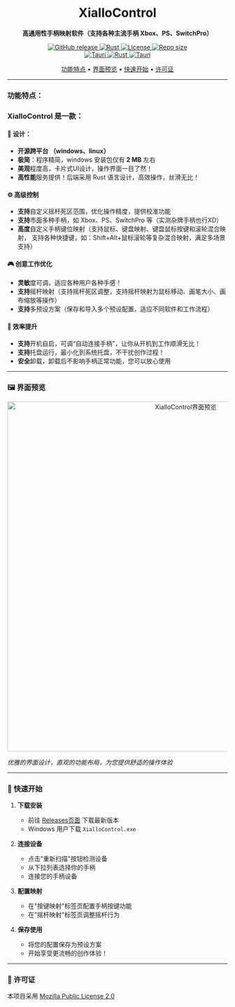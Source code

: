 <h1 align="center">XialloControl</h1>

<p align="center">
  <strong>高通用性手柄映射软件（支持各种主流手柄 Xbox、PS、SwitchPro）</strong>
</p>

<p align="center">
  <a href="https://github.com/hotakus/XialloControl/releases/latest">
    <img src="https://img.shields.io/github/v/release/hotakus/XialloControl?style=flat-square&logo=github" alt="GitHub release">
  </a>
<a href="https://www.rust-lang.org">
    <img src="https://img.shields.io/github/actions/workflow/status/hotakus/XialloControl/app.yml?style=flat-square" alt="Rust">
  </a>
  <a href="LICENSE.txt">
    <img src="https://img.shields.io/badge/License-GPL%203.0-orange?style=flat-square" alt="License">
  </a>
  <a href="https://github.com/hotakus/XialloControl">
    <img src="https://img.shields.io/github/repo-size/hotakus/XialloControl?style=flat-square" alt="Repo size">
  </a>
  <br>
  <a href="https://tauri.app">
    <img src="https://img.shields.io/badge/Tauri-2.7.0-FFC131?style=flat-square&logo=tauri" alt="Tauri">
  </a>
  <a href="https://www.rust-lang.org">
    <img src="https://img.shields.io/badge/Rust-2024-orange?style=flat-square&logo=rust" alt="Rust">
  </a>
  <a href="https://tauri.app">
    <img src="https://img.shields.io/badge/PackageManager-PNPM-blue?style=flat-square&logo=pnpm" alt="Tauri">
  </a>
</p>

<p align="center">
  <a href="#功能特点">功能特点</a> •
  <a href="#界面预览">界面预览</a> •
  <a href="#快速开始">快速开始</a> •
  <a href="#许可证">许可证</a>
</p>

---

### 功能特点：

### **XialloControl** 是一款：

#### 🎨 设计：
- **开源跨平台 （windows、linux）**
- **极简**：程序精简，windows 安装包仅有 **2 MB** 左右
- **美观**程度高，卡片式UI设计，操作界面一目了然！
- **高性能**服务提供！后端采用 Rust 语言设计，高效操作，丝滑无比！

#### ⚙️ 高级控制
- **支持**自定义摇杆死区范围，优化操作精度，提供校准功能
- **支持**市面多种手柄，如 Xbox、PS、SwitchPro 等（实测杂牌手柄也行XD）
- **高度**自定义手柄键位映射（支持鼠标、键盘映射、键盘鼠标按键和滚轮混合映射，
  支持各种快捷键，如：Shift+Alt+鼠标滚轮等复杂混合映射，满足多场景支持）

#### 🎮 创意工作优化
- **灵敏**度可调，适应各种用户各种手感！
- **支持**摇杆映射（支持摇杆死区调整，支持摇杆映射为鼠标移动、画笔大小、画布缩放等操作）
- **支持**多预设方案（保存和导入多个预设配置，适应不同软件和工作流程）

#### 🚀 效率提升
- **支持**开机自启，可调“自动连接手柄”，让你从开机到工作顺滑无比！
- **支持**托盘运行，最小化到系统托盘，不干扰创作过程！
- **安全**卸载，卸载后不影响手柄正常功能，您可以放心使用

---

### 🖼️ 界面预览

<p align="center">
  <img src="https://via.placeholder.com/800x500/2f3542/ffffff?text=XialloControl+UI+Preview" alt="XialloControl界面预览" width="800">
</p>

*优雅的界面设计，直观的功能布局，为您提供舒适的操作体验*

---

### 🚀 快速开始

1. **下载安装**
    - 前往 [Releases页面](https://github.com/hotakus/XialloControl/releases) 下载最新版本
    - Windows 用户下载 `XialloControl.exe`

2. **连接设备**
    - 点击"重新扫描"按钮检测设备
    - 从下拉列表选择你的手柄
    - 连接您的手柄设备

3. **配置映射**
    - 在"按键映射"标签页配置手柄按键功能
    - 在"摇杆映射"标签页调整摇杆行为

4. **保存使用**
    - 将您的配置保存为预设方案
    - 开始享受更流畅的创作体验！

---

### 📜 许可证

本项目采用 [Mozilla Public License 2.0](LICENSE.txt)
